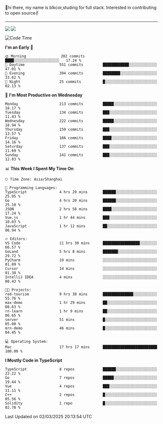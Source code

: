 👋hi there, my name is blkcor,studing for full stack.
Interested in contributing to open source✌️

<hr/>

![](https://github-readme-stats.vercel.app/api?username=blkcor)
<a href="https://github.com/blkcor/github-readme-stats">
    <img align="left" src="https://github-readme-stats.vercel.app/api/top-langs/?username=blkcor&hide=jupyter%20notebook,shaderlab,tex,c%23&langs_count=9" />
</a>


<!--START_SECTION:waka-->
![Code Time](http://img.shields.io/badge/Code%20Time-1%2C827%20hrs%2038%20mins-blue)

**I'm an Early 🐤** 

```text
🌞 Morning                202 commits         ████░░░░░░░░░░░░░░░░░░░░░   17.24 % 
🌆 Daytime                551 commits         ████████████░░░░░░░░░░░░░   47.01 % 
🌃 Evening                394 commits         ████████░░░░░░░░░░░░░░░░░   33.62 % 
🌙 Night                  25 commits          █░░░░░░░░░░░░░░░░░░░░░░░░   02.13 % 
```
📅 **I'm Most Productive on Wednesday** 

```text
Monday                   213 commits         █████░░░░░░░░░░░░░░░░░░░░   18.17 % 
Tuesday                  134 commits         ███░░░░░░░░░░░░░░░░░░░░░░   11.43 % 
Wednesday                222 commits         █████░░░░░░░░░░░░░░░░░░░░   18.94 % 
Thursday                 159 commits         ███░░░░░░░░░░░░░░░░░░░░░░   13.57 % 
Friday                   166 commits         ████░░░░░░░░░░░░░░░░░░░░░   14.16 % 
Saturday                 137 commits         ███░░░░░░░░░░░░░░░░░░░░░░   11.69 % 
Sunday                   141 commits         ███░░░░░░░░░░░░░░░░░░░░░░   12.03 % 
```


📊 **This Week I Spent My Time On** 

```text
🕑︎ Time Zone: Asia/Shanghai

💬 Programming Languages: 
TypeScript               4 hrs 29 mins       ██████░░░░░░░░░░░░░░░░░░░   25.95 % 
Go                       4 hrs 20 mins       ██████░░░░░░░░░░░░░░░░░░░   25.10 % 
JSON                     2 hrs 58 mins       ████░░░░░░░░░░░░░░░░░░░░░   17.24 % 
Vue.js                   1 hr 44 mins        ███░░░░░░░░░░░░░░░░░░░░░░   10.03 % 
JavaScript               1 hr 12 mins        ██░░░░░░░░░░░░░░░░░░░░░░░   06.94 % 

🔥 Editors: 
VS Code                  11 hrs 30 mins      █████████████████░░░░░░░░   66.57 % 
GoLand                   5 hrs 8 mins        ███████░░░░░░░░░░░░░░░░░░   29.72 % 
PyCharm                  19 mins             ░░░░░░░░░░░░░░░░░░░░░░░░░   01.89 % 
Cursor                   14 mins             ░░░░░░░░░░░░░░░░░░░░░░░░░   01.38 % 
IntelliJ IDEA            4 mins              ░░░░░░░░░░░░░░░░░░░░░░░░░   00.43 % 

🐱‍💻 Projects: 
red-tourism              9 hrs 38 mins       ██████████████░░░░░░░░░░░   55.76 % 
max-demo                 1 hr 29 mins        ██░░░░░░░░░░░░░░░░░░░░░░░   08.63 % 
rn-learn                 1 hr 9 mins         ██░░░░░░░░░░░░░░░░░░░░░░░   06.65 % 
server                   51 mins             █░░░░░░░░░░░░░░░░░░░░░░░░   05.00 % 
mrn-demo                 46 mins             █░░░░░░░░░░░░░░░░░░░░░░░░   04.45 % 

💻 Operating System: 
Mac                      17 hrs 17 mins      █████████████████████████   100.00 % 
```

**I Mostly Code in TypeScript** 

```text
TypeScript               8 repos             ██████░░░░░░░░░░░░░░░░░░░   22.22 % 
Go                       7 repos             █████░░░░░░░░░░░░░░░░░░░░   19.44 % 
Vue                      4 repos             ███░░░░░░░░░░░░░░░░░░░░░░   11.11 % 
C++                      2 repos             █░░░░░░░░░░░░░░░░░░░░░░░░   05.56 % 
Solidity                 1 repo              █░░░░░░░░░░░░░░░░░░░░░░░░   02.78 % 
```




 Last Updated on 02/03/2025 20:13:54 UTC
<!--END_SECTION:waka-->


